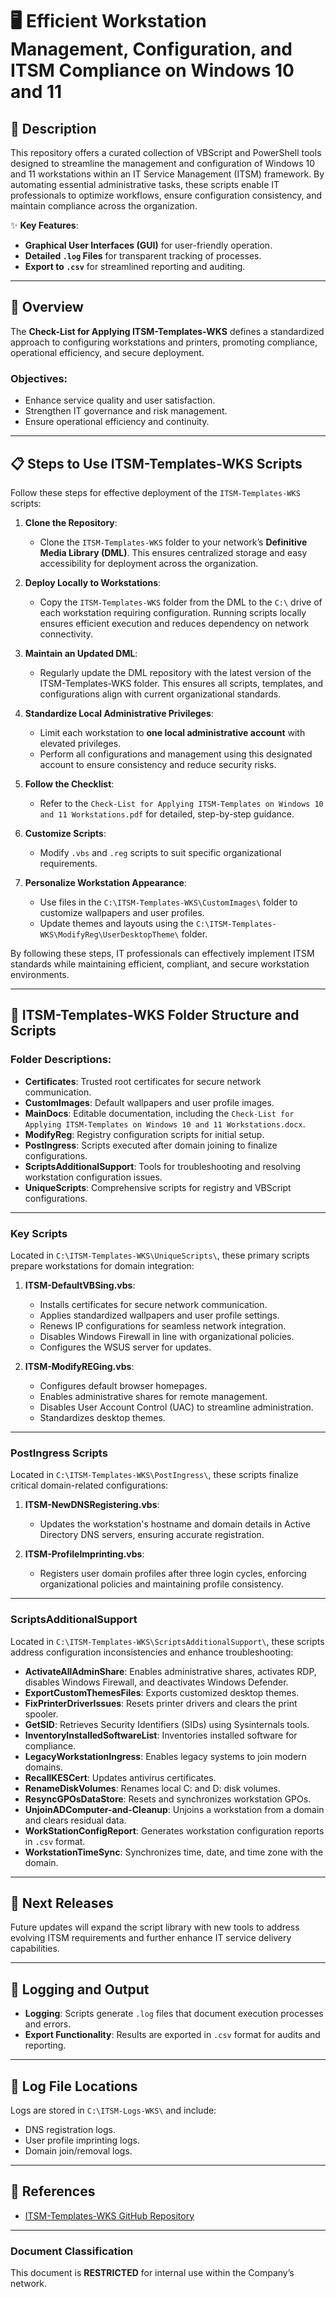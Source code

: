 # 🖥️ Efficient Workstation Management, Configuration, and ITSM Compliance on Windows 10 and 11

## 📄 Description

This repository offers a curated collection of VBScript and PowerShell tools designed to streamline the management and configuration of Windows 10 and 11 workstations within an IT Service Management (ITSM) framework. By automating essential administrative tasks, these scripts enable IT professionals to optimize workflows, ensure configuration consistency, and maintain compliance across the organization.

✨ **Key Features**:
- **Graphical User Interfaces (GUI)** for user-friendly operation.  
- **Detailed `.log` Files** for transparent tracking of processes.  
- **Export to `.csv`** for streamlined reporting and auditing.

---

## 📄 Overview

The **Check-List for Applying ITSM-Templates-WKS** defines a standardized approach to configuring workstations and printers, promoting compliance, operational efficiency, and secure deployment.

### **Objectives**:
- Enhance service quality and user satisfaction.  
- Strengthen IT governance and risk management.  
- Ensure operational efficiency and continuity.

---

## 📋 Steps to Use ITSM-Templates-WKS Scripts

Follow these steps for effective deployment of the `ITSM-Templates-WKS` scripts:

1. **Clone the Repository**:  
   - Clone the `ITSM-Templates-WKS` folder to your network’s **Definitive Media Library (DML)**. This ensures centralized storage and easy accessibility for deployment across the organization.

2. **Deploy Locally to Workstations**:  
   - Copy the `ITSM-Templates-WKS` folder from the DML to the `C:\` drive of each workstation requiring configuration. Running scripts locally ensures efficient execution and reduces dependency on network connectivity.

3. **Maintain an Updated DML**:  
   - Regularly update the DML repository with the latest version of the ITSM-Templates-WKS folder. This ensures all scripts, templates, and configurations align with current organizational standards.

4. **Standardize Local Administrative Privileges**:  
   - Limit each workstation to **one local administrative account** with elevated privileges.  
   - Perform all configurations and management using this designated account to ensure consistency and reduce security risks.

5. **Follow the Checklist**:  
   - Refer to the `Check-List for Applying ITSM-Templates on Windows 10 and 11 Workstations.pdf` for detailed, step-by-step guidance.

6. **Customize Scripts**:  
   - Modify `.vbs` and `.reg` scripts to suit specific organizational requirements.

7. **Personalize Workstation Appearance**:  
   - Use files in the `C:\ITSM-Templates-WKS\CustomImages\` folder to customize wallpapers and user profiles.  
   - Update themes and layouts using the `C:\ITSM-Templates-WKS\ModifyReg\UserDesktopTheme\` folder.

By following these steps, IT professionals can effectively implement ITSM standards while maintaining efficient, compliant, and secure workstation environments.

---

## 📂 ITSM-Templates-WKS Folder Structure and Scripts

### **Folder Descriptions**:
- **Certificates**: Trusted root certificates for secure network communication.  
- **CustomImages**: Default wallpapers and user profile images.  
- **MainDocs**: Editable documentation, including the `Check-List for Applying ITSM-Templates on Windows 10 and 11 Workstations.docx`.  
- **ModifyReg**: Registry configuration scripts for initial setup.  
- **PostIngress**: Scripts executed after domain joining to finalize configurations.  
- **ScriptsAdditionalSupport**: Tools for troubleshooting and resolving workstation configuration issues.  
- **UniqueScripts**: Comprehensive scripts for registry and VBScript configurations.

---

### **Key Scripts**

Located in `C:\ITSM-Templates-WKS\UniqueScripts\`, these primary scripts prepare workstations for domain integration:

1. **ITSM-DefaultVBSing.vbs**:
   - Installs certificates for secure network communication.  
   - Applies standardized wallpapers and user profile settings.  
   - Renews IP configurations for seamless network integration.  
   - Disables Windows Firewall in line with organizational policies.  
   - Configures the WSUS server for updates.  

2. **ITSM-ModifyREGing.vbs**:
   - Configures default browser homepages.  
   - Enables administrative shares for remote management.  
   - Disables User Account Control (UAC) to streamline administration.  
   - Standardizes desktop themes.

---

### **PostIngress Scripts**

Located in `C:\ITSM-Templates-WKS\PostIngress\`, these scripts finalize critical domain-related configurations:

1. **ITSM-NewDNSRegistering.vbs**:  
   - Updates the workstation's hostname and domain details in Active Directory DNS servers, ensuring accurate registration.

2. **ITSM-ProfileImprinting.vbs**:  
   - Registers user domain profiles after three login cycles, enforcing organizational policies and maintaining profile consistency.

---

### **ScriptsAdditionalSupport**

Located in `C:\ITSM-Templates-WKS\ScriptsAdditionalSupport\`, these scripts address configuration inconsistencies and enhance troubleshooting:

- **ActivateAllAdminShare**: Enables administrative shares, activates RDP, disables Windows Firewall, and deactivates Windows Defender.  
- **ExportCustomThemesFiles**: Exports customized desktop themes.  
- **FixPrinterDriverIssues**: Resets printer drivers and clears the print spooler.  
- **GetSID**: Retrieves Security Identifiers (SIDs) using Sysinternals tools.  
- **InventoryInstalledSoftwareList**: Inventories installed software for compliance.  
- **LegacyWorkstationIngress**: Enables legacy systems to join modern domains.  
- **RecallKESCert**: Updates antivirus certificates.  
- **RenameDiskVolumes**: Renames local C: and D: disk volumes.  
- **ResyncGPOsDataStore**: Resets and synchronizes workstation GPOs.  
- **UnjoinADComputer-and-Cleanup**: Unjoins a workstation from a domain and clears residual data.  
- **WorkStationConfigReport**: Generates workstation configuration reports in `.csv` format.  
- **WorkstationTimeSync**: Synchronizes time, date, and time zone with the domain.

---

## 🚀 Next Releases

Future updates will expand the script library with new tools to address evolving ITSM requirements and further enhance IT service delivery capabilities.

---

## 📝 Logging and Output

- **Logging**: Scripts generate `.log` files that document execution processes and errors.  
- **Export Functionality**: Results are exported in `.csv` format for audits and reporting.

---

## 📄 Log File Locations

Logs are stored in `C:\ITSM-Logs-WKS\` and include:
- DNS registration logs.  
- User profile imprinting logs.  
- Domain join/removal logs.

---

## 🔗 References

- [ITSM-Templates-WKS GitHub Repository](https://github.com/brazilianscriptguy/PowerShell-codes-for-Windows-Server-Administrators)

---

### **Document Classification**  
This document is **RESTRICTED** for internal use within the Company’s network.  
